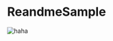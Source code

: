 # ReandmeSample
![haha](https://firebasestorage.googleapis.com/v0/b/green-66128.appspot.com/o/images%2Fusers%2F2021-06-23-105107.jpg%2Fcontent%3A%2Fcom.android.providers.media.documents%2Fdocument%2Fimage%253A55840?alt=media&token=594fdfe3-5639-4c43-b73e-30d573a01c98)
